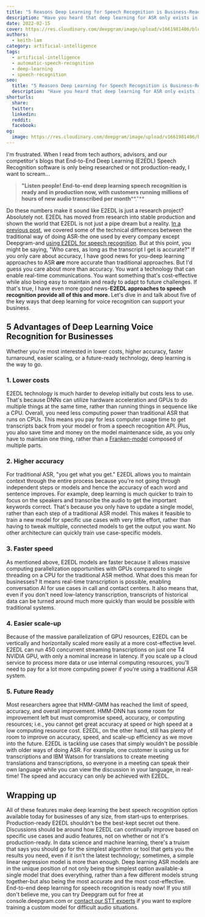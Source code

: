 ```yaml
---
title: "5 Reasons Deep Learning for Speech Recognition is Business-Ready Now"
description: "Have you heard that deep learning for ASR only exists in the lab? It's not true! Here are five ways that deep learning is business-ready now."
date: 2022-02-15
cover: https://res.cloudinary.com/deepgram/image/upload/v1661981406/blog/deep-learning-asr-for-business/blog-5-Reasons-DL-for-SR-Biz-Ready-Now-thumb-554x2.png
authors:
  - keith-lam
category: artificial-intelligence
tags:
  - artificial-intelligence
  - automatic-speech-recognition
  - deep-learning
  - speech-recognition
seo:
  title: "5 Reasons Deep Learning for Speech Recognition is Business-Ready Now"
  description: "Have you heard that deep learning for ASR only exists in the lab? It's not true! Here are five ways that deep learning is business-ready now."
shorturls:
  share: 
  twitter: 
  linkedin: 
  reddit: 
  facebook: 
og:
  image: https://res.cloudinary.com/deepgram/image/upload/v1661981406/blog/deep-learning-asr-for-business/blog-5-Reasons-DL-for-SR-Biz-Ready-Now-thumb-554x2.png
---
```


I'm frustrated. When I read from tech authors, advisors, and our competitor's blogs that End-to-End Deep Learning (E2EDL) Speech Recognition software is only being researched or not production-ready, I want to scream...

> **"Listen people! End-to-end deep learning speech recognition is ready and in production now, with customers running millions of hours of new audio transcribed per month****."**

Do these numbers make it sound like E2EDL is just a research project? Absolutely not. E2EDL has moved from research into stable production and shown the world that E2EDL is not just a pipe dream but a reality.  [In a previous post](https://blog.deepgram.com/deep-learning-speech-recognition/), we covered some of the technical differences between the traditional way of doing ASR-the one used by every company except Deepgram-and [using E2EDL for speech recognition](https://www.deepgram.com/blog/deep-learning-speech-recognition). But at this point, you might be saying, "Who cares, as long as the transcript I get is accurate?" If you only care about accuracy, I have good news for you-deep learning approaches to ASR **_are_** more accurate than traditional approaches. But I'd guess you care about more than accuracy. You want a technology that can enable real-time communications. You want something that's cost-effective while also being easy to maintain and ready to adapt to future challenges. If that's true, I have even more good news-**E2EDL approaches to speech recognition provide all of this and more.** Let's dive in and talk about five of the key ways that deep learning for voice recognition can support your business.

## 5 Advantages of Deep Learning Voice Recognition for Businesses

Whether you're most interested in lower costs, higher accuracy, faster turnaround, easier scaling, or a future-ready technology, deep learning is the way to go. 

### 1\. Lower costs

E2EDL technology is much harder to develop initially but costs less to use. That's because DNNs can utilize hardware acceleration and GPUs to do multiple things at the same time, rather than running things in sequence like a CPU. Overall, you need less computing power than traditional ASR that runs on CPUs. This means you pay for less computer usage time to get transcripts back from your model or from a speech recognition API. Plus, you also save time and money on the model maintenance side, as you only have to maintain one thing, rather than a [Franken-model](https://blog.deepgram.com/what-is-asr/) composed of multiple parts.

<whitepaper whitepaper="latest"></whitepaper>



### 2\. Higher accuracy

For traditional ASR, "you get what you get." E2EDL allows you to maintain context through the entire process because you're not going through independent steps or models and hence the accuracy of each word and sentence improves. For example, deep learning is much quicker to train to focus on the speakers and transcribe the audio to get the important keywords correct. That's because you only have to update a single model, rather than each step of a traditional ASR model. This makes it feasible to train a new model for specific use cases with very little effort, rather than having to tweak multiple, connected models to get the output you want.  No other architecture can quickly train use case-specific models.

### 3\. Faster speed

As mentioned above, E2EDL models are faster because it allows massive computing parallelization opportunities with GPUs compared to single threading on a CPU for the traditional ASR method. What does this mean for businesses? It means real-time transcription is possible, enabling conversation AI for use cases in call and contact centers. It also means that, even if you don't need low-latency transcription, transcripts of historical data can be turned around much more quickly than would be possible with traditional systems.

### 4\. Easier scale-up

Because of the massive parallelization of GPU resources, E2EDL can be vertically and horizontally scaled more easily at a more cost-effective level. E2EDL can run 450 concurrent streaming transcriptions on just one T4 NVIDIA GPU, with only a nominal increase in latency.  If you scale up a cloud service to process more data or use internal computing resources, you'll need to pay for a lot more computing power if you're using a traditional ASR system.

### 5\. Future Ready 

Most researchers agree that HMM-GMM has reached the limit of speed, accuracy, and overall improvement. HMM-DNN has some room for improvement left but must compromise speed, accuracy, or computing resources; i.e., you cannot get great accuracy at speed or high speed at a low computing resource cost. E2EDL, on the other hand, still has plenty of room to improve on accuracy, speed, and scale-up efficiency as we move into the future. E2EDL is tackling use cases that simply wouldn't be possible with older ways of doing ASR. For example, one customer is using us for transcriptions and IBM Watson for translations to create meeting translations and transcriptions, so everyone in a meeting can speak their own language while you can view the discussion in your language, in real-time!  The speed and accuracy can only be achieved with E2EDL.

## Wrapping up

All of these features make deep learning the best speech recognition option available today for businesses of any size, from start-ups to enterprises. Production-ready E2EDL shouldn't be the best-kept secret out there. Discussions should be around how E2EDL can continually improve based on specific use cases and audio features, not on whether or not it's production-ready. In data science and machine learning, there's a truism that says you should go for the simplest algorithm or tool that gets you the results you need, even if it isn't the latest technology; sometimes, a simple linear regression model is more than enough. Deep learning ASR models are in the unique position of not only being the simplest option available-a single model that does everything, rather than a few different models strung together-but also being the most accurate and the most cost-effective. End-to-end deep learning for speech recognition is ready now! If you still don't believe me, you can try Deepgram out for free at console.deepgram.com or [contact our STT experts](https://deepgram.com/contact-us/) if you want to explore training a custom model for difficult audio situations.
